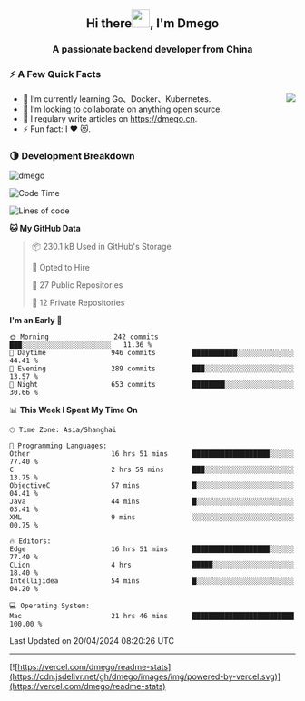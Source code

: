 <h2 align="center">Hi there<img src="https://cdn.jsdelivr.net/gh/dmego/images/img/Hi.gif" height="32" />, I'm Dmego </h2>
<h3 align="center">A passionate backend developer from China</h3>

### ⚡️ A Few Quick Facts

<img align="right" src="https://readme-stats-dmego.vercel.app/api?username=dmego&show_icons=true&icon_color=1573B3&hide_title=true&text_color=718096&bg_color=00000000&hide_border=true"/>

<ul>
    <li> 🌱 I’m currently learning Go、Docker、Kubernetes.</li>
    <li> 👯 I’m looking to collaborate on anything open source.</li>
    <li> 📝 I regulary write articles on <a href="https://dmego.cn">https://dmego.cn</a>.</li>
    <li> ⚡ Fun fact: I ❤️ 😻.</li>
</ul>

### 🌗 Development Breakdown

<img src="https://komarev.com/ghpvc/?username=dmego" alt="dmego" />

<!--START_SECTION:waka-->
![Code Time](http://img.shields.io/badge/Code%20Time-2%2C691%20hrs%2025%20mins-blue)

![Lines of code](https://img.shields.io/badge/From%20Hello%20World%20I%27ve%20Written-688.2%20thousand%20lines%20of%20code-blue)

**🐱 My GitHub Data** 

> 📦 230.1 kB Used in GitHub's Storage 
 > 
> 💼 Opted to Hire
 > 
> 📜 27 Public Repositories 
 > 
> 🔑 12 Private Repositories 
 > 
**I'm an Early 🐤** 

```text
🌞 Morning                242 commits         ███░░░░░░░░░░░░░░░░░░░░░░   11.36 % 
🌆 Daytime                946 commits         ███████████░░░░░░░░░░░░░░   44.41 % 
🌃 Evening                289 commits         ███░░░░░░░░░░░░░░░░░░░░░░   13.57 % 
🌙 Night                  653 commits         ████████░░░░░░░░░░░░░░░░░   30.66 % 
```


📊 **This Week I Spent My Time On** 

```text
🕑︎ Time Zone: Asia/Shanghai

💬 Programming Languages: 
Other                    16 hrs 51 mins      ███████████████████░░░░░░   77.40 % 
C                        2 hrs 59 mins       ███░░░░░░░░░░░░░░░░░░░░░░   13.75 % 
ObjectiveC               57 mins             █░░░░░░░░░░░░░░░░░░░░░░░░   04.41 % 
Java                     44 mins             █░░░░░░░░░░░░░░░░░░░░░░░░   03.41 % 
XML                      9 mins              ░░░░░░░░░░░░░░░░░░░░░░░░░   00.75 % 

🔥 Editors: 
Edge                     16 hrs 51 mins      ███████████████████░░░░░░   77.40 % 
CLion                    4 hrs               █████░░░░░░░░░░░░░░░░░░░░   18.40 % 
Intellijidea             54 mins             █░░░░░░░░░░░░░░░░░░░░░░░░   04.20 % 

💻 Operating System: 
Mac                      21 hrs 46 mins      █████████████████████████   100.00 % 
```


 Last Updated on 20/04/2024 08:20:26 UTC
<!--END_SECTION:waka-->

---

[![https://vercel.com/dmego/readme-stats](https://cdn.jsdelivr.net/gh/dmego/images/img/powered-by-vercel.svg)](https://vercel.com/dmego/readme-stats)

